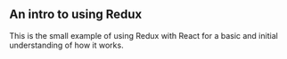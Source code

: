 ## An intro to using Redux

This is the small example of using Redux with React for a basic and initial understanding of how it works.